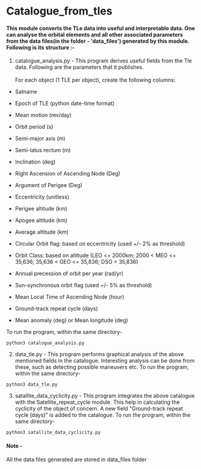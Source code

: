 # Catalogue_from_tles

#### This module converts the TLe data into useful and interpretable data. One can analyse the orbital elements and all other associated parameters from the data files(in the folder - 'data_files') generated by this module. Following is its structure :-


1. catalogue_analysis.py - This program derives useful fields from the Tle data. Following are the parameters that it publishes.</br>
<br> For each object (1 TLE per object), create the following columns:</br>

- Satname

- Epoch of TLE (python date-time format)

- Mean motion (rev/day)
- Orbit period (s)
- Semi-major axis (m)
- Semi-latus rectum (m)
- Inclination (deg)
- Right Ascension of Ascending Node (Deg)
- Argument of Perigee (Deg)
- Eccentricity (unitless)
- Perigee altitude (km)
- Apogee altitude (km)
- Average altitude (km)
- Circular Orbit flag: based on eccentricity (used +/- 2% as threshold)
- Orbit Class: based on altitude (LEO <= 2000km; 2000 < MEO <= 35,636; 35,636 < GEO <= 35,836; DSO > 35,836)
- Annual precession of orbit per year (rad/yr) 
- Sun-synchronous orbit flag (used +/- 5% as threshold)
- Mean Local Time of Ascending Node (hour)
- Ground-track repeat cycle (days)
- Mean anomaly (deg) or Mean longitude (deg)

To run the program, within the same directory-
```
python3 catalogue_analysis.py
```

2. data_tle.py - This program performs graphical analysis of the above mentioned fields in the catalogue. Interesting analysis can be done from these, such as detecting possible maneuvers etc. To run the program, within the same directory-
```
python3 data_tle.py
```
3. satallite_data_cyclicity.py - This program integrates the above catalogue with the Satellite_repeat_cycle module. This help in calculating the cyclicity of the object of concern. A new field "Ground-track repeat cycle (days)" is added to the catalogue. To run the program, within the same directory-
```
python3 satallite_data_cyclicity.py
```

#### Note - 
All the data files generated are stored in data_files folder
